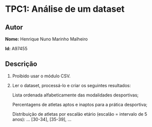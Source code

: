 # TPC1: Análise de um dataset

## Autor

**Nome:** Henrique Nuno Marinho Malheiro

**Id:** A97455

## Descrição

1. Proibido usar o módulo CSV.

2. Ler o dataset, processá-lo e criar os seguintes resultados:

   Lista ordenada alfabeticamente das modalidades desportivas;

   Percentagens de atletas aptos e inaptos para a prática desportiva;

   Distribuição de atletas por escalão etário (escalão = intervalo de 5 anos): ... [30-34], [35-39], ...